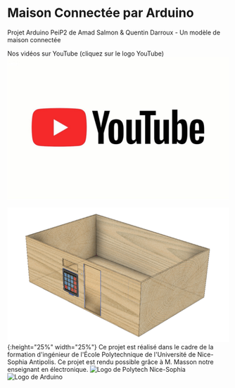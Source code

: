 # Maison Connectée par Arduino
Projet Arduino PeiP2 de Amad Salmon &amp; Quentin Darroux - Un modèle de maison connectée 

Nos vidéos sur YouTube (cliquez sur le logo YouTube)
[![IMAGE ALT TEXT](Modelisation/YoutubeLogo.jpeg)](https://www.youtube.com/playlist?list=PL_pTsrxIzBhlvUdXILXO25iLqdh0ZGqI4 "Video Title")

![Modélisation de la maquette](https://raw.githubusercontent.com/amadsalmon/Maison-Connectee-par-Arduino/master/Modelisation/Screenshot%202019-01-08%20at%2020.51.01.png){:height="25%" width="25%"}
Ce projet est réalisé dans le cadre de la formation d'ingénieur de l'École Polytechnique de l'Université de Nice-Sophia Antipolis. Ce projet est rendu possible grâce à M. Masson notre enseignant en électronique.
![Logo de Polytech Nice-Sophia](https://camo.githubusercontent.com/5c5e9e545ffa63d292d8f735534ffdcf13b69eec/687474703a2f2f66722e61636164656d69632e72752f70696374757265732f667277696b692f38302f506f6c79746563686e696365736f706869612e706e67)![Logo de Arduino](https://camo.githubusercontent.com/a964ae937705da9490ea0881b16398dfcdd7a171/68747470733a2f2f7777772e61726475696e6f2e63632f61726475696e6f5f6c6f676f2e706e67)


